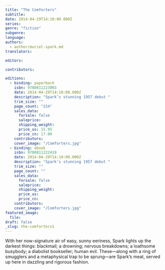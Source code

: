 ```yaml
---
title: "The Comforters"
subtitle:
date: 2014-04-29T14:10:00.000Z
series:
genre: "fiction"
subgenre:
language:
authors:
  - author/muriel-spark.md
translators:

editors:

contributors:

editions:
  - binding: paperback
    isbn: 9780811223003
    date: 2014-04-29T14:10:00.000Z
    description: "Spark’s stunning 1957 debut "
    trim_size: ""
    page_count: "224"
    sales_data:
      forsale: false
      saleprice:
      shipping_weight:
      price_us: 15.95
      price_cn: 17.00
    contributors:
    cover_image: "/Comforters.jpg"
  - binding: ebook
    isbn: 9780811222419
    date: 2014-04-29T14:10:00.000Z
    description: "Spark’s stunning 1957 debut "
    trim_size: ""
    page_count: ""
    sales_data:
      forsale: false
      saleprice:
      shipping_weight:
      price_us:
      price_cn:
    contributors:
    cover_image: "/Comforters.jpg"
featured_image:
  file:
draft: false
_slug: the-comforters1
---
```


With her now-signature air of easy, sunny eeriness, Spark lights up the darkest things: blackmail; a drowning; nervous breakdowns; a loathsome busybody; a diabolist bookseller; human evil. These—along with a ring of smugglers and a metaphysical trap to be sprung—are Spark’s meat, served up here in dazzling and rigorous fashion.

